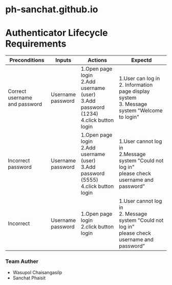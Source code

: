 # ph-sanchat.github.io
# Authenticator Lifecycle Requirements

| Preconditions | Inputs | Actions | Expectd |
|-----------|-----------|-----------|-----------|
| Correct username <br>and password | Username<br>password | 1.Open page login<br>2.Add username (user)<br>3.Add password (1234)<br>4.click button login | 1.User can log in<br>2. Information page display system<br>3. Message system "Welcome to login" |
| Incorrect password | Username<br>password | 1.Open page login<br>2.Add username (user)<br>3.Add password (5555)<br>4.click button login | 1.User cannot log in<br>2.Message system "Could not log in" <br>please check username and password” |
| Incorrect | Username<br>password | 1.Open page login<br>2.click button login | 1.User cannot log in<br>2. Message system "Could not log in" <br>please check username and password” |

### Team Auther
* Wasupol Chaisangasilp
* Sanchat Phaisit
